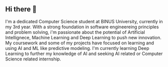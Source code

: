 ## Hi there 👋

I'm a dedicated Computer Science student at BINUS University, currently in my 3rd year. With a strong foundation in software engineereing principles and problem solving, i'm passionate about the potential of Artificial Intellignece, Machine Learning and Deep Learning to push new innovation. My coursework and some of my projects have focused on learning and using AI and ML like predictive modeling. I'm currently learning Deep Learning to further my knowledge of AI and seeking AI related or Computer Science related internship.
<!--
**Atshara/Atshara** is a ✨ _special_ ✨ repository because its `README.md` (this file) appears on your GitHub profile.

Here are some ideas to get you started:

- 🔭 I’m currently working on ...
- 🌱 I’m currently learning ...
- 👯 I’m looking to collaborate on ...
- 🤔 I’m looking for help with ...
- 💬 Ask me about ...
- 📫 How to reach me: ...
- 😄 Pronouns: ...
- ⚡ Fun fact: ...
-->
